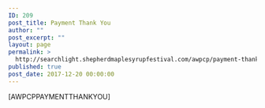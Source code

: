 ```yaml
---
ID: 209
post_title: Payment Thank You
author: ""
post_excerpt: ""
layout: page
permalink: >
  http://searchlight.shepherdmaplesyrupfestival.com/awpcp/payment-thank-you
published: true
post_date: 2017-12-20 00:00:00
---
```

[AWPCPPAYMENTTHANKYOU]